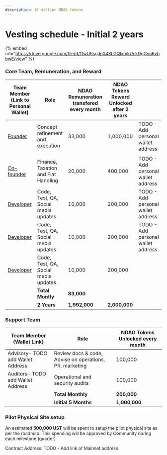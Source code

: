 ```yaml
---
description: 10 million NDAO tokens
---
```


# Vesting schedule - Initial 2 years



{% embed url="https://drive.google.com/file/d/11wU6sgJpX4SLGQlxmkUckDgGvu6vbbwE/view" %}

### Core Team, Remuneration, and Reward&#x20;

| Team Member (Link to Personal Wallet)                                                     | Role                                  | NDAO Remuneration transfered every month | NDAO Tokens Reward Unlocked after 2 years |                                     |
| ----------------------------------------------------------------------------------------- | ------------------------------------- | ---------------------------------------- | ----------------------------------------- | ----------------------------------- |
| [Founder](https://polygonscan.com/address/0xB4f76ac592Ea02bA389a6f4B700C6bdeBbb832cc)     | Concept refinement and execution      | 33,000                                   | 1,000,000                                 | TODO - Add personal wallet address  |
|                                                                                           |                                       |                                          |                                           |                                     |
| [Co-founder](https://polygonscan.com/address/0x41d95F2Cd6226c467dda810b0A685d6f93B26A33)  | Finance,  Taxation and Fiat Handling  | 20,000                                   | 400,000                                   | TODO - Add personal wallet address  |
| [Developer](https://polygonscan.com/address/0xb82f344d01A7Fae318fB5287c0eb80F04121ab51)   | Code, Test, QA, Social media updates  | 10,000                                   | 200,000                                   | TODO - Add personal wallet address  |
| [Developer](https://polygonscan.com/address/0xE2Ccad70370800c5319261Be716B41732F802f62)   | Code, Test, QA, Social media updates  | 10,000                                   | 200,000                                   | TODO - Add personal wallet address  |
| [Developer](https://polygonscan.com/address/0xb5bc2Ce568B0fD05E2f67Be925D0516F1096fA2d)   | Code, Test, QA, Social media updates  | 10,000                                   | 200,000                                   |                                     |
|                                                                                           |                   **Total Montly**    | **83,000**                               |                                           |                                     |
|                                                                                           |                          **2 Years**  | **1,992,000**                            | **2,000,000**                             |                                     |

### Support Team

| Team Member (Wallet Link)         | Role                                                    | NDAO Tokens Unlocked every month |
| --------------------------------- | ------------------------------------------------------- | -------------------------------- |
| Advisory- TODO add Wallet Address | Review docs & code, Advise on operations, PR, marketing | 100,000                          |
| Auditors- TODO add Wallet Address | Operational and security audits                         | 100,000                          |
|                                   |                        **Total Monthly**                | **200,000**                      |
|                                   |                       **Initial 5 Months**              | **1,000,000**                    |

### Pilot Physical Site setup&#x20;

An estimated **500,000 UST** will be spent to setup the pilot physical site as per the roadmap. This spending will be approved by Community during each milestone (quarter)

Contract Address: TODO - Add link of Mainnet address

